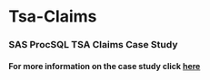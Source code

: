 # Tsa-Claims
### SAS ProcSQL TSA Claims Case Study

#### For more information on the case study click [here](https://communities.sas.com/kntur85557/attachments/kntur85557/training_library/36/3/SAS%20SQL%20Essentials%20Case%20Study.pdf)
